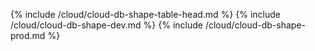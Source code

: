 {% include /cloud/cloud-db-shape-table-head.md %}
{% include /cloud/cloud-db-shape-dev.md %}
{% include /cloud/cloud-db-shape-prod.md %}
